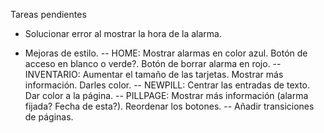 Tareas pendientes

- Solucionar error al mostrar la hora de la alarma.

- Mejoras de estilo.
-- HOME: Mostrar alarmas en color azul. Botón de acceso en blanco o verde?. Botón de borrar alarma en rojo.
-- INVENTARIO: Aumentar el tamaño de las tarjetas. Mostrar más información. Darles color.
-- NEWPILL: Centrar las entradas de texto. Dar color a la página.
-- PILLPAGE: Mostrar más información (alarma fijada? Fecha de esta?). Reordenar los botones.
-- Añadir transiciones de páginas.